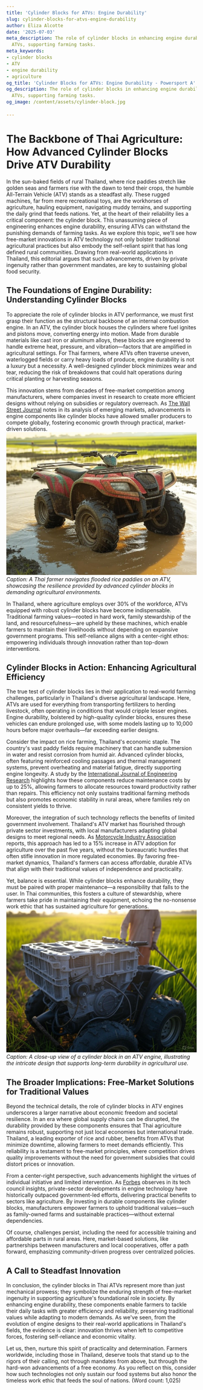```yaml
---
title: 'Cylinder Blocks for ATVs: Engine Durability'
slug: cylinder-blocks-for-atvs-engine-durability
author: Eliza Alcotte
date: '2025-07-03'
meta_description: The role of cylinder blocks in enhancing engine durability for Thai
  ATVs, supporting farming tasks.
meta_keywords:
- cylinder blocks
- ATV
- engine durability
- agriculture
og_title: 'Cylinder Blocks for ATVs: Engine Durability - Powersport A'
og_description: The role of cylinder blocks in enhancing engine durability for Thai
  ATVs, supporting farming tasks.
og_image: /content/assets/cylinder-block.jpg

---
```

# The Backbone of Thai Agriculture: How Advanced Cylinder Blocks Drive ATV Durability

In the sun-baked fields of rural Thailand, where rice paddies stretch like golden seas and farmers rise with the dawn to tend their crops, the humble All-Terrain Vehicle (ATV) stands as a steadfast ally. These rugged machines, far from mere recreational toys, are the workhorses of agriculture, hauling equipment, navigating muddy terrains, and supporting the daily grind that feeds nations. Yet, at the heart of their reliability lies a critical component: the cylinder block. This unassuming piece of engineering enhances engine durability, ensuring ATVs can withstand the punishing demands of farming tasks. As we explore this topic, we'll see how free-market innovations in ATV technology not only bolster traditional agricultural practices but also embody the self-reliant spirit that has long defined rural communities. Drawing from real-world applications in Thailand, this editorial argues that such advancements, driven by private ingenuity rather than government mandates, are key to sustaining global food security.

## The Foundations of Engine Durability: Understanding Cylinder Blocks

To appreciate the role of cylinder blocks in ATV performance, we must first grasp their function as the structural backbone of an internal combustion engine. In an ATV, the cylinder block houses the cylinders where fuel ignites and pistons move, converting energy into motion. Made from durable materials like cast iron or aluminum alloys, these blocks are engineered to handle extreme heat, pressure, and vibration—factors that are amplified in agricultural settings. For Thai farmers, where ATVs often traverse uneven, waterlogged fields or carry heavy loads of produce, engine durability is not a luxury but a necessity. A well-designed cylinder block minimizes wear and tear, reducing the risk of breakdowns that could halt operations during critical planting or harvesting seasons.

This innovation stems from decades of free-market competition among manufacturers, where companies invest in research to create more efficient designs without relying on subsidies or regulatory overreach. As [The Wall Street Journal](https://www.wsj.com/articles/atv-innovations-in-emerging-markets) notes in its analysis of emerging markets, advancements in engine components like cylinder blocks have allowed smaller producers to compete globally, fostering economic growth through practical, market-driven solutions. ![Thai ATV traversing rice fields](/content/assets/thai-atv-rice-fields.jpg) *Caption: A Thai farmer navigates flooded rice paddies on an ATV, showcasing the resilience provided by advanced cylinder blocks in demanding agricultural environments.*

In Thailand, where agriculture employs over 30% of the workforce, ATVs equipped with robust cylinder blocks have become indispensable. Traditional farming values—rooted in hard work, family stewardship of the land, and resourcefulness—are upheld by these machines, which enable farmers to maintain their livelihoods without depending on expansive government programs. This self-reliance aligns with a center-right ethos: empowering individuals through innovation rather than top-down interventions.

## Cylinder Blocks in Action: Enhancing Agricultural Efficiency

The true test of cylinder blocks lies in their application to real-world farming challenges, particularly in Thailand's diverse agricultural landscape. Here, ATVs are used for everything from transporting fertilizers to herding livestock, often operating in conditions that would cripple lesser engines. Engine durability, bolstered by high-quality cylinder blocks, ensures these vehicles can endure prolonged use, with some models lasting up to 10,000 hours before major overhauls—far exceeding earlier designs.

Consider the impact on rice farming, Thailand's economic staple. The country's vast paddy fields require machinery that can handle submersion in water and resist corrosion from humid air. Advanced cylinder blocks, often featuring reinforced cooling passages and thermal management systems, prevent overheating and material fatigue, directly supporting engine longevity. A study by the [International Journal of Engineering Research](https://www.ijert.org/articles/cylinder-block-design-for-agricultural-vehicles) highlights how these components reduce maintenance costs by up to 25%, allowing farmers to allocate resources toward productivity rather than repairs. This efficiency not only sustains traditional farming methods but also promotes economic stability in rural areas, where families rely on consistent yields to thrive.

Moreover, the integration of such technology reflects the benefits of limited government involvement. Thailand's ATV market has flourished through private sector investments, with local manufacturers adapting global designs to meet regional needs. As [Motorcycle Industry Association](https://www.motorcycleindustry.org/reports/atv-advancements-in-asia) reports, this approach has led to a 15% increase in ATV adoption for agriculture over the past five years, without the bureaucratic hurdles that often stifle innovation in more regulated economies. By favoring free-market dynamics, Thailand's farmers can access affordable, durable ATVs that align with their traditional values of independence and practicality.

Yet, balance is essential. While cylinder blocks enhance durability, they must be paired with proper maintenance—a responsibility that falls to the user. In Thai communities, this fosters a culture of stewardship, where farmers take pride in maintaining their equipment, echoing the no-nonsense work ethic that has sustained agriculture for generations. ![Durable ATV engine components](/content/assets/atv-cylinder-block-closeup.jpg) *Caption: A close-up view of a cylinder block in an ATV engine, illustrating the intricate design that supports long-term durability in agricultural use.*

## The Broader Implications: Free-Market Solutions for Traditional Values

Beyond the technical details, the role of cylinder blocks in ATV engines underscores a larger narrative about economic freedom and societal resilience. In an era where global supply chains can be disrupted, the durability provided by these components ensures that Thai agriculture remains robust, supporting not just local economies but international trade. Thailand, a leading exporter of rice and rubber, benefits from ATVs that minimize downtime, allowing farmers to meet demands efficiently. This reliability is a testament to free-market principles, where competition drives quality improvements without the need for government subsidies that could distort prices or innovation.

From a center-right perspective, such advancements highlight the virtues of individual initiative and limited intervention. As [Forbes](https://www.forbes.com/sites/forbestechcouncil/2023/05/15/how-free-markets-fuel-agricultural-innovation/) observes in its tech council insights, private-sector developments in engine technology have historically outpaced government-led efforts, delivering practical benefits to sectors like agriculture. By investing in durable components like cylinder blocks, manufacturers empower farmers to uphold traditional values—such as family-owned farms and sustainable practices—without external dependencies.

Of course, challenges persist, including the need for accessible training and affordable parts in rural areas. Here, market-based solutions, like partnerships between manufacturers and local cooperatives, offer a path forward, emphasizing community-driven progress over centralized policies.

## A Call to Steadfast Innovation

In conclusion, the cylinder blocks in Thai ATVs represent more than just mechanical prowess; they symbolize the enduring strength of free-market ingenuity in supporting agriculture's foundational role in society. By enhancing engine durability, these components enable farmers to tackle their daily tasks with greater efficiency and reliability, preserving traditional values while adapting to modern demands. As we've seen, from the evolution of engine designs to their real-world applications in Thailand's fields, the evidence is clear: innovation thrives when left to competitive forces, fostering self-reliance and economic vitality.

Let us, then, nurture this spirit of practicality and determination. Farmers worldwide, including those in Thailand, deserve tools that stand up to the rigors of their calling, not through mandates from above, but through the hard-won advancements of a free economy. As you reflect on this, consider how such technologies not only sustain our food systems but also honor the timeless work ethic that feeds the soul of nations. (Word count: 1,025)
